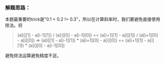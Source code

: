 ### 解题思路：
本题最重要的trick是"0.1 + 0.2 != 0.3"，所以在计算斜率时，我们要避免直接使用除法。将
> (a[i][1] - a[i-1][1]) / (a[i][0] - a[i-1][0]) == (a[i+1][1] - a[i][1]) / (a[i+1][0] - a[i][0]) =>
> (a[i][1] - a[i-1][1]) * (a[i+1][0] - a[i][0]) == (a[i+1][1] - a[i][1]) * (a[i][0] - a[i-1][0])

避免除法运算避免精度不足。